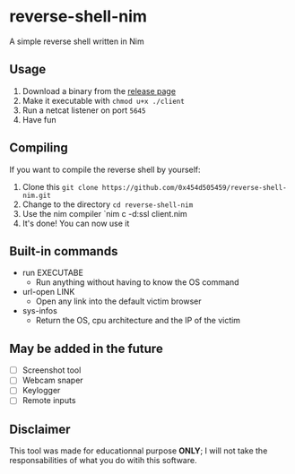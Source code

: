 # reverse-shell-nim
A simple reverse shell written in Nim

## Usage
1. Download a binary from the [release page](https://github.com/0x454d505459/reverse-shell-nim/releases)
2. Make it executable with `chmod u+x ./client`
3. Run a netcat listener on port `5645`
4. Have fun

## Compiling
If you want to compile the reverse shell by yourself:
1. Clone this `git clone https://github.com/0x454d505459/reverse-shell-nim.git`
2. Change to the directory `cd reverse-shell-nim`
3. Use the nim compiler `nim c -d:ssl client.nim
4. It's done! You can now use it

## Built-in commands
- run EXECUTABE
	+ Run anything without having to know the OS command
- url-open LINK
	+ Open any link into the default victim browser
- sys-infos
	+ Return the OS, cpu architecture and the IP of the victim
	

## May be added in the future
- [ ] Screenshot tool
- [ ] Webcam snaper
- [ ] Keylogger
- [ ] Remote inputs

## Disclaimer
This tool was made for educationnal purpose **ONLY**; I will not take the responsabilities of what you do witih this software.
